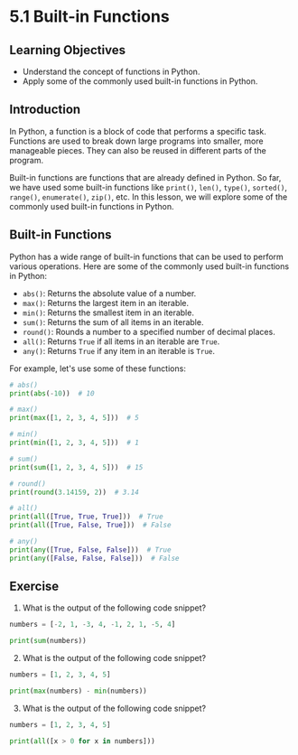 # 5.1 Built-in Functions

## Learning Objectives

- Understand the concept of functions in Python.
- Apply some of the commonly used built-in functions in Python.

## Introduction

In Python, a function is a block of code that performs a specific task. Functions are used to break down large programs into smaller, more manageable pieces. They can also be reused in different parts of the program.

Built-in functions are functions that are already defined in Python. So far, we have used some built-in functions like `print()`, `len()`, `type()`, `sorted()`, `range()`, `enumerate()`, `zip()`, etc. In this lesson, we will explore some of the commonly used built-in functions in Python.

## Built-in Functions

Python has a wide range of built-in functions that can be used to perform various operations. Here are some of the commonly used built-in functions in Python:

- `abs()`: Returns the absolute value of a number.
- `max()`: Returns the largest item in an iterable.
- `min()`: Returns the smallest item in an iterable.
- `sum()`: Returns the sum of all items in an iterable.
- `round()`: Rounds a number to a specified number of decimal places.
- `all()`: Returns `True` if all items in an iterable are `True`.
- `any()`: Returns `True` if any item in an iterable is `True`.

For example, let's use some of these functions:

```python
# abs()
print(abs(-10))  # 10

# max()
print(max([1, 2, 3, 4, 5]))  # 5

# min()
print(min([1, 2, 3, 4, 5]))  # 1

# sum()
print(sum([1, 2, 3, 4, 5]))  # 15

# round()
print(round(3.14159, 2))  # 3.14

# all()
print(all([True, True, True]))  # True
print(all([True, False, True]))  # False

# any()
print(any([True, False, False]))  # True
print(any([False, False, False]))  # False
```

## Exercise

1. What is the output of the following code snippet?

```python
numbers = [-2, 1, -3, 4, -1, 2, 1, -5, 4]

print(sum(numbers))
```

2. What is the output of the following code snippet?

```python
numbers = [1, 2, 3, 4, 5]

print(max(numbers) - min(numbers))
```

3. What is the output of the following code snippet?

```python
numbers = [1, 2, 3, 4, 5]

print(all([x > 0 for x in numbers]))
```
